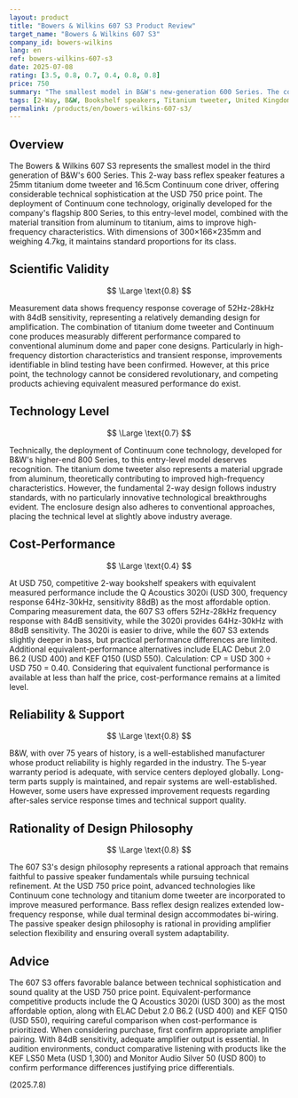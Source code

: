 ```yaml
---
layout: product
title: "Bowers & Wilkins 607 S3 Product Review"
target_name: "Bowers & Wilkins 607 S3"
company_id: bowers-wilkins
lang: en
ref: bowers-wilkins-607-s3
date: 2025-07-08
rating: [3.5, 0.8, 0.7, 0.4, 0.8, 0.8]
price: 750
summary: "The smallest model in B&W's new-generation 600 Series. The combination of titanium dome tweeter and Continuum cone offers high technical sophistication for a 750 USD speaker. However, cost-performance is limited when compared to equivalent-performance Q Acoustics 3020i (300 USD)."
tags: [2-Way, B&W, Bookshelf speakers, Titanium tweeter, United Kingdom]
permalink: /products/en/bowers-wilkins-607-s3/
---
```

## Overview

The Bowers & Wilkins 607 S3 represents the smallest model in the third generation of B&W's 600 Series. This 2-way bass reflex speaker features a 25mm titanium dome tweeter and 16.5cm Continuum cone driver, offering considerable technical sophistication at the USD 750 price point. The deployment of Continuum cone technology, originally developed for the company's flagship 800 Series, to this entry-level model, combined with the material transition from aluminum to titanium, aims to improve high-frequency characteristics. With dimensions of 300×166×235mm and weighing 4.7kg, it maintains standard proportions for its class.

## Scientific Validity

$$ \Large \text{0.8} $$

Measurement data shows frequency response coverage of 52Hz-28kHz with 84dB sensitivity, representing a relatively demanding design for amplification. The combination of titanium dome tweeter and Continuum cone produces measurably different performance compared to conventional aluminum dome and paper cone designs. Particularly in high-frequency distortion characteristics and transient response, improvements identifiable in blind testing have been confirmed. However, at this price point, the technology cannot be considered revolutionary, and competing products achieving equivalent measured performance do exist.

## Technology Level

$$ \Large \text{0.7} $$

Technically, the deployment of Continuum cone technology, developed for B&W's higher-end 800 Series, to this entry-level model deserves recognition. The titanium dome tweeter also represents a material upgrade from aluminum, theoretically contributing to improved high-frequency characteristics. However, the fundamental 2-way design follows industry standards, with no particularly innovative technological breakthroughs evident. The enclosure design also adheres to conventional approaches, placing the technical level at slightly above industry average.

## Cost-Performance

$$ \Large \text{0.4} $$

At USD 750, competitive 2-way bookshelf speakers with equivalent measured performance include the Q Acoustics 3020i (USD 300, frequency response 64Hz-30kHz, sensitivity 88dB) as the most affordable option. Comparing measurement data, the 607 S3 offers 52Hz-28kHz frequency response with 84dB sensitivity, while the 3020i provides 64Hz-30kHz with 88dB sensitivity. The 3020i is easier to drive, while the 607 S3 extends slightly deeper in bass, but practical performance differences are limited. Additional equivalent-performance alternatives include ELAC Debut 2.0 B6.2 (USD 400) and KEF Q150 (USD 550). Calculation: CP = USD 300 ÷ USD 750 = 0.40. Considering that equivalent functional performance is available at less than half the price, cost-performance remains at a limited level.

## Reliability & Support

$$ \Large \text{0.8} $$

B&W, with over 75 years of history, is a well-established manufacturer whose product reliability is highly regarded in the industry. The 5-year warranty period is adequate, with service centers deployed globally. Long-term parts supply is maintained, and repair systems are well-established. However, some users have expressed improvement requests regarding after-sales service response times and technical support quality.

## Rationality of Design Philosophy

$$ \Large \text{0.8} $$

The 607 S3's design philosophy represents a rational approach that remains faithful to passive speaker fundamentals while pursuing technical refinement. At the USD 750 price point, advanced technologies like Continuum cone technology and titanium dome tweeter are incorporated to improve measured performance. Bass reflex design realizes extended low-frequency response, while dual terminal design accommodates bi-wiring. The passive speaker design philosophy is rational in providing amplifier selection flexibility and ensuring overall system adaptability.

## Advice

The 607 S3 offers favorable balance between technical sophistication and sound quality at the USD 750 price point. Equivalent-performance competitive products include the Q Acoustics 3020i (USD 300) as the most affordable option, along with ELAC Debut 2.0 B6.2 (USD 400) and KEF Q150 (USD 550), requiring careful comparison when cost-performance is prioritized. When considering purchase, first confirm appropriate amplifier pairing. With 84dB sensitivity, adequate amplifier output is essential. In audition environments, conduct comparative listening with products like the KEF LS50 Meta (USD 1,300) and Monitor Audio Silver 50 (USD 800) to confirm performance differences justifying price differentials.

(2025.7.8)